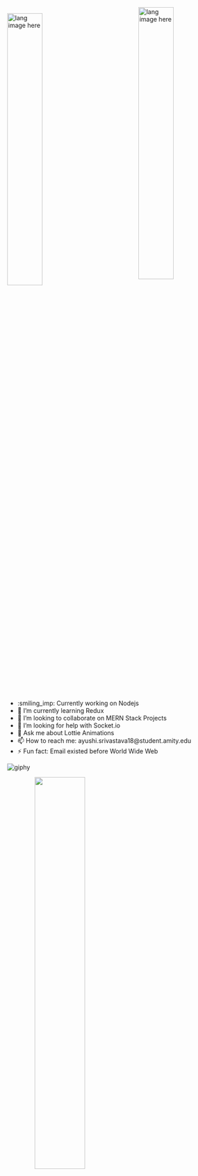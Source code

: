 <img align="right" width="40%" src="https://user-images.githubusercontent.com/56116708/115572596-aedb1e80-a2dd-11eb-9106-7ce1da84a0e2.png" alt="lang image here" />
<p align="left"><img width="40%" src="https://github.com/alansmathew/alansmathew/raw/master/lang.gif" alt="lang image here" />
 </p>
 
<span align="left">
  <ul>
    <li>:smiling_imp: Currently working on Nodejs</li>
     <li>🌱 I’m currently learning Redux</li>
     <li>👯 I’m looking to collaborate on MERN Stack Projects</li>
     <li>🤔 I’m looking for help with Socket.io</li>
     <li>💬 Ask me about Lottie Animations</li>
    <li> 📫 How to reach me: ayushi.srivastava18@student.amity.edu</li>
     <li>⚡ Fun fact: Email existed before World Wide Web</li>
    </ul> 
  </span>

  ![giphy](https://user-images.githubusercontent.com/56116708/115560247-06738d00-a2d2-11eb-84b3-9e34ca754c9c.gif) 


<p align="center">
  <img align="left" width="48%" src="https://github-readme-stats.vercel.app/api?username=srivastavayushi&show_icons=true&theme=tokyonight" />
</p>



